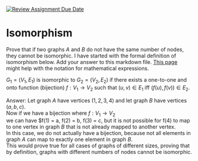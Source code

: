 [![Review Assignment Due Date](https://classroom.github.com/assets/deadline-readme-button-24ddc0f5d75046c5622901739e7c5dd533143b0c8e959d652212380cedb1ea36.svg)](https://classroom.github.com/a/AtNXzL3S)
# Isomorphism

Prove that if two graphs $A$ and $B$ do not have the same number of nodes, they
cannot be isomorphic. I have started with the formal definition of isomorphism
below. Add your answer to this markdown file. [This
page](https://docs.github.com/en/get-started/writing-on-github/working-with-advanced-formatting/writing-mathematical-expressions)
might help with the notation for mathematical expressions.

$G_1=(V_1 , E_1)$ is isomorphic to $G_2 = (V_2, E_2)$ if there exists a
one-to-one and onto function (bijection) $f: V_1 \rightarrow V_2$ such that $(u,v)
\in E_1$ iff $(f(u),f(v)) \in E_2$.

Answer: 
Let graph $A$ have vertices $(1, 2, 3, 4)$ and let graph $B$ have vertices $(a, b, c)$.\
Now if we have a bijection where $f: V_1 \rightarrow V_2$\
we can have $f(1) = a, f(2) = b, f(3) = c, but it is not possible for f(4) to map to one vertex in graph $B$ that is not already mapped to another vertex.\
In this case, we do not actually have a bijection, because not all elements in graph $A$ can map to exactly one element in graph $B$.\
This would prove true for all cases of graphs of different sizes, proving that by definition, graphs with different numbers of nodes cannot be isomorphic.
